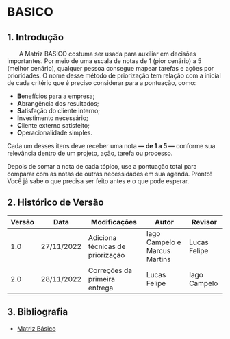 # BASICO

## 1. Introdução
&emsp;&emsp;A Matriz BASICO costuma ser usada para auxiliar em decisões importantes. Por meio de uma escala de notas de 1 (pior cenário) a 5 (melhor cenário), qualquer pessoa consegue mapear tarefas e ações por prioridades. O nome desse método de priorização tem relação com a inicial de cada critério que é preciso considerar para a pontuação, como:

- **B**enefícios para a empresa;
- **A**brangência dos resultados;
- **S**atisfação do cliente interno;
- **I**nvestimento necessário;
- **C**liente externo satisfeito;
- **O**peracionalidade simples.

Cada um desses itens deve receber uma nota **— de 1 a 5 —** conforme sua relevância dentro de um projeto, ação, tarefa ou processo.

Depois de somar a nota de cada tópico, use a pontuação total para comparar com as notas de outras necessidades em sua agenda. Pronto! Você já sabe o que precisa ser feito antes e o que pode esperar.

## 2. Histórico de Versão

| Versão | Data       | Modificações                       | Autor          | Revisor      |
| ------ | ---------- | ---------------------------------- | -------------- | ------------ |
| 1.0   | 27/11/2022 | Adiciona técnicas de priorização | Iago Campelo e Marcus Martins | Lucas Felipe |
| 2.0   | 28/11/2022 | Correções da primeira entrega | Lucas Felipe | Iago Campelo |

## 3. Bibliografia
- [Matriz Básico](https://rockcontent.com/br/blog/matriz-basico/)
